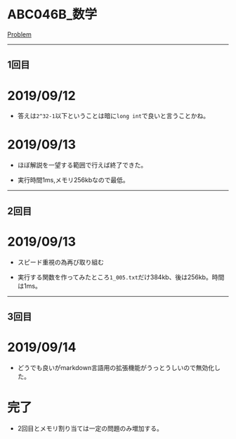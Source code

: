 # ABC046B_数学

[Problem](https://atcoder.jp/contests/abc046/tasks/abc046_b)

---
## 1回目
# 2019/09/12

* 答えは`2^32-1`以下ということは暗に`long int`で良いと言うことかね。

# 2019/09/13

* ほぼ解説を一望する範囲で行えば終了できた。

* 実行時間1ms,メモリ256kbなので最低。
---
## 2回目
# 2019/09/13

* スピード重視の為再び取り組む

* 実行する関数を作ってみたところ`1_005.txt`だけ384kb、後は256kb。時間は1ms。

---
## 3回目
# 2019/09/14

* どうでも良いがmarkdown言語用の拡張機能がうっとうしいので無効化した。

# 完了

* 2回目とメモリ割り当ては一定の問題のみ増加する。